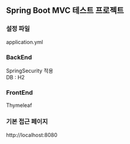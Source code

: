 ## Spring Boot MVC 테스트 프로젝트
### 설정 파일
application.yml

### BackEnd
SpringSecurity 적용<br/>
DB : H2

### FrontEnd
Thymeleaf

### 기본 접근 페이지
http://localhost:8080